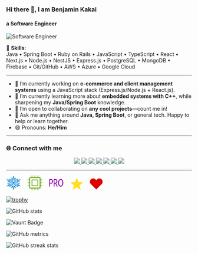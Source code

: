 ### Hi there 👋, I am Benjamin Kakai  
#### a Software Engineer  
![Software Engineer](https://github.blog/wp-content/uploads/2021/01/102393310-07478b80-3f8d-11eb-84eb-392d555ebd29.png?fit=1200%2C630)

🔧 **Skills**:  
Java • Spring Boot • Ruby on Rails • JavaScript • TypeScript • React • Next.js • Node.js • NestJS • Express.js • PostgreSQL • MongoDB • Firebase • Git/GitHub • AWS • Azure • Google Cloud

---

- 🔭 I’m currently working on **e-commerce and client management systems** using a JavaScript stack (Express.js/Node.js + React.js).  
- 🌱 I’m currently learning more about **embedded systems with C++**, while sharpening my **Java/Spring Boot** knowledge.  
- 👯 I’m open to collaborating on **any cool projects**—count me in!  
- 💬 Ask me anything around **Java, Spring Boot**, or general tech. Happy to help or learn together.  
- 😄 Pronouns: **He/Him**

---

### 🌐 Connect with me  
<p align="center">
  <a href="https://github.com/BenjaminKakai" target="_blank">
    <img src="https://img.shields.io/badge/GitHub-100000?style=for-the-badge&logo=github&logoColor=white"/>
  </a>
  <a href="https://www.linkedin.com/in/benjamin-kakai-7b599121a" target="_blank">
    <img src="https://img.shields.io/badge/LinkedIn-0A66C2?style=for-the-badge&logo=linkedin&logoColor=white"/>
  </a>
  <a href="https://web.facebook.com/Jaminkakai" target="_blank">
    <img src="https://img.shields.io/badge/Facebook-1877F2?style=for-the-badge&logo=facebook&logoColor=white"/>
  </a>
  <a href="https://www.instagram.com/benjaminkakai" target="_blank">
    <img src="https://img.shields.io/badge/Instagram-E4405F?style=for-the-badge&logo=instagram&logoColor=white"/>
  </a>
  <a href="https://x.com/Atechieforteky" target="_blank">
    <img src="https://img.shields.io/badge/Twitter-1DA1F2?style=for-the-badge&logo=twitter&logoColor=white"/>
  </a>
  <a href="https://stackoverflow.com/users/24178513/benjamin-kakai" target="_blank">
    <img src="https://img.shields.io/badge/StackOverflow-F48024?style=for-the-badge&logo=stackoverflow&logoColor=white"/>
  </a>
  <a href="https://benjaminkakai.netlify.app/" target="_blank">
    <img src="https://img.shields.io/badge/Portfolio-000000?style=for-the-badge&logo=icloud&logoColor=white"/>
  </a>
</p>

---

<a href='https://archiveprogram.github.com/'><img src='https://raw.githubusercontent.com/acervenky/animated-github-badges/master/assets/acbadge.gif' width='40' height='40'></a> 
<a href='https://docs.github.com/en/developers'><img src='https://raw.githubusercontent.com/acervenky/animated-github-badges/master/assets/devbadge.gif' width='40' height='40'></a> 
<a href='https://github.com/pricing'><img src='https://raw.githubusercontent.com/acervenky/animated-github-badges/master/assets/pro.gif' width='40' height='40'></a> 
<a href='https://stars.github.com/'><img src='https://raw.githubusercontent.com/acervenky/animated-github-badges/master/assets/starbadge.gif' width='35' height='35'></a> 
<a href='https://docs.github.com/en/github/supporting-the-open-source-community-with-github-sponsors'><img src='https://raw.githubusercontent.com/acervenky/animated-github-badges/master/assets/sponsorbadge.gif' width='35' height='35'></a>

[![trophy](https://github-profile-trophy.vercel.app/?username=BenjaminKakai)](https://github.com/ryo-ma/github-profile-trophy)

![GitHub stats](https://github-readme-stats.vercel.app/api?username=BenjaminKakai&show_icons=true&count_private=true)  

![Vaunt Badge](https://api.vaunt.dev/v1/github/entities/BenjaminKakai/contributions?format=svg&private=true)  

![GitHub metrics](https://metrics.lecoq.io/BenjaminKakai)  

![GitHub streak stats](https://streak-stats.demolab.com/?user=BenjaminKakai)
